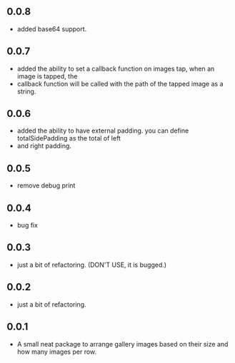 ## 0.0.8

* added base64 support.


## 0.0.7

* added the ability to set a callback function on images tap, when an image is tapped, the 
* callback function will be called with the path of the tapped image as a string.

## 0.0.6

* added the ability to have external padding. you can define totalSidePadding as the total of left
* and right padding.

## 0.0.5

* remove debug print

## 0.0.4

* bug fix

## 0.0.3

* just a bit of refactoring. (DON'T USE, it is bugged.)

## 0.0.2

* just a bit of refactoring.

## 0.0.1

* A small neat package to arrange gallery images based on their size and how many images per row.

